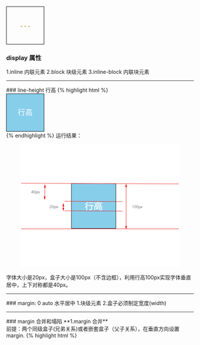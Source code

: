 ```yaml
---
layout: post
title: "margin"
date: 2018-10-16
excerpt: "关于margin合并和塌陷相关知识点"
tags: [css, margin]
comments: false
cssNotes: true
feature: /assets/img/cssinfo/pinkgirl.jpg
---
```

### display 属性
1.inline 内联元素
2.block 块级元素
3.inline-block 内联块元素
<hr>
### line-height 行高
{% highlight html %}
<!Doctype html>
<html lang="en">
<head>
	<meta charset="utf-8">
	<title>line-height</title>
	<style>
		div {
			width: 100px;
			height: 100px;
			background-color: skyblue;
			border: 1px solid black;
			line-height: 100px;
			text-align: center;
			color: white;
			font-size: 20px;
		}
	</style>
</head>
<body>
	<div>行高</div>
</body>
</html>
{% endhighlight %}
运行结果：
<figure>
  <a href="/assets/img/cssinfo/2018-10-16/line-height.png"><img src="/assets/img/cssinfo/2018-10-16/line-height.png"></a>
</figure>
字体大小是20px，盒子大小是100px（不含边框），利用行高100px实现字体垂直居中，上下对称都是40px。
<hr>
### margin: 0 auto 水平居中
1.块级元素  
2.盒子必须制定宽度(width)  
<hr>
### margin 合并和塌陷
**1.margin 合并**<br/>
前提：两个同级盒子(兄弟关系)或者嵌套盒子（父子关系），在垂直方向设置margin.
{% highlight html %}
<!Doctype html>
<html lang="en">
<head>
	<meta charset="utf-8">
	<title>margin合并</title>
	<style>
		div {
			width: 100px;
			height: 100px;
		}

		.box1 {
			background-color: skyblue;
			margin-bottom: 50px;
		}

		.box2 {
			background-color: tomato;
			margin-top: 100px;
		}
	</style>
</head>
<body>
	<div class="box1"></div>
	<div class="box2"></div>
</body>
</html>
{% endhighlight %}
运行结果:
<figure>
  <a href="/assets/img/cssinfo/2018-10-16/margincombine.png"><img src="/assets/img/cssinfo/2018-10-16/margincombine.png"></a>
</figure>
box1盒子margin-bottom：50px，box2盒子marigin-top：100px，按照平常的想法，应该是150px，然而发生margin合并现象，取最大的值，两个盒子距离为100px。<br/>
**2.margin 塌陷**<br/>
前提：嵌套盒子（父子关系），在垂直方向设置margin-top
{% highlight html %}
<!Doctype html>
<html lang="en">
<head>
	<meta charest="utf-8">
	<title>margin塌陷</title>
	<style>
		* {
			padding: 0px;
			margin: 0px;
		}

		.wrapper {
			width: 300px;
			height: 300px;
			background-color: skyblue;
			margin-left: 200px;
		}
		
		.box {
			width: 100px;
			height: 100px;
			background-color: tomato;
			margin-top: 100px;
		}
	</style>
</head>
<body>
	<div class="wrapper">
		<div class="box"></div>
	</div>
</body>
</html>
{% endhighlight %}
运行结果：
<figure>
  <a href="/assets/img/cssinfo/2018-10-16/margincollapse.png"><img src="/assets/img/cssinfo/2018-10-16/margincollapse.png"></a>
</figure>
box设置了margin-top，但是box并没有在wrapper盒子中下移100px，反而wrapper整个盒子下移了100px，这时候发生了margin塌陷，如果设置wrapper的margin-top（不大于100px），盒子位置不变，同时发生margin合并。
* **margin塌陷的解决办法：**
> 1.父级设置border-top属性<br/>
> 2.父级设置padding-top属性<br/>
> 3.父级设置overflow:hideen、display:inline-block、position:absolute/fixed、float属性<br/>
> 前两种不建议使用，后面一种触发BFC（块级格式上下文），改变父级渲染模式。<br/>
> > BFC(Block formatting context) 直译为"块级格式化上下文"。它是一个独立的渲染区域，只有Block-level box参与， 它规定了内部的块级元素如何布局，并且与这个区域外部毫不相干。






